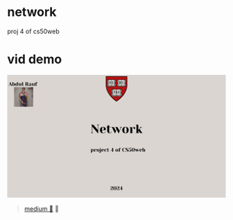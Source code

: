 # network
 proj 4 of cs50web    

 # vid demo
[![Watch the video](https://github.com/Raufjatoi/network/blob/main/network.png)](https://youtu.be/52LVJ7GErQ8?si=enGIQCXtQPYsQLYz)         
      
       
  



 >[medium 📃](https://medium.com/@raufpokemon00/network-project-4-of-cs50web-baa0ecaa8b18)  🥸
